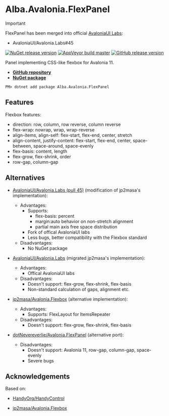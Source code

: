 # Alba.Avalonia.FlexPanel

> [!IMPORTANT]
>
> FlexPanel has been merged into official [AvaloniaUI Labs](https://github.com/AvaloniaUI/Avalonia.Labs):
>
> * AvaloniaUI/Avalonia.Labs#45

[![NuGet release version](https://img.shields.io/nuget/v/Alba.Avalonia.FlexPanel.svg?label=release&logo=data:image/png;base64,iVBORw0KGgoAAAANSUhEUgAAAA4AAAAOCAYAAAAfSC3RAAAAGXRFWHRTb2Z0d2FyZQBBZG9iZSBJbWFnZVJlYWR5ccllPAAAAMpJREFUeNqUkbENwjAQRY8ovZkgG5AJYALS0GaDMAGeACYIE7ABtFSZgEyAy3TegG/pR7IuToCTXuHTvTufvTo8h42InIAFTn6MDARxCwr5I3JOuYAuyhdsqCPU%2BFHslHQD9cKwI7jmKtlSsrz%2BPiGGGhOLBjSgAg/m3jO7nzMlSrSbiXLJV510A3dOi0X/TRTuNko9KMGaayyKcVSUhbtbLfoZ0SX%2BciL2CbFR5/DPXl91l5jcsjg0eHH3UouecqfyNRsIH8p9BBgAANInlRmoOxQAAAAASUVORK5CYII=)](https://www.nuget.org/packages/Alba.Avalonia.FlexPanel)
[![AppVeyor build master](https://img.shields.io/appveyor/ci/athari/alba-avalonia-flexpanel/master.svg?logo=appveyor)](https://ci.appveyor.com/project/Athari/alba-avalonia-flexpanel/branch/master)
[![GitHub release version](https://img.shields.io/github/release/Athari/Alba.Avalonia.FlexPanel.svg?logo=github)](https://github.com/Athari/Alba.Avalonia.FlexPanel/releases)

Panel implementing CSS-like flexbox for Avalonia 11.

* [**GitHub repository**](https://github.com/Athari/Alba.Avalonia.FlexPanel)
* [**NuGet package**](https://www.nuget.org/packages/Alba.Avalonia.FlexPanel)
<!-- -->
    PM> dotnet add package Alba.Avalonia.FlexPanel

## Features

Flexbox features:
* direction: row, column, row reverse, column reverse
* flex-wrap: nowrap, wrap, wrap-reverse
* align-items, align-self: flex-start, flex-end, center, stretch
* align-content, justify-content: flex-start, flex-end, center, space-between, space-around, space-evenly
* flex-basis: content, length
* flex-grow, flex-shrink, order
* row-gap, column-gap

## Alternatives

* [AvaloniaUI/Avalonia.Labs (pull 45)](https://github.com/AvaloniaUI/Avalonia.Labs/pull/45) (modification of jp2masa's implementation):
    * Advantages:
        * Supports:
            * flex-basis: percent
            * margin:auto behavior on non-stretch alignment
            * partial main axis free space distribution
        * Fork of offical AvaloniaUI labs
        * Less bugs, better compatibility with the Flexbox standard
    * Disadvantages:
        * No NuGet package

* [AvaloniaUI/Avalonia.Labs](https://github.com/AvaloniaUI/Avalonia.Labs) (migrated jp2masa's implementation):
    * Advantages:
        * Offical AvaloniaUI labs
    * Disadvantages:
        * Doesn't support: flex-grow, flex-shrink, flex-basis
        * Non-standard calculation of gaps, alignment etc.

* [jp2masa/Avalonia.Flexbox](https://github.com/jp2masa/Avalonia.Flexbox) (alternative implementation):
    * Advantages:
        * Supports: FlexLayout for ItemsRepeater
    * Disadvantages:
        * Doesn't support: flex-grow, flex-shrink, flex-basis

* [dotNevereverlie/Avalonia.FlexPanel](https://github.com/dotNevereverlie/Avalonia.FlexPanel) (alternative port):
    * Disadvantages:
        * Doesn't support: Avalonia 11, row-gap, column-gap, space-evenly
        * Severe bugs

## Acknowledgements

Based on:

* [HandyOrg/HandyControl](https://github.com/HandyOrg/HandyControl)

* [jp2masa/Avalonia.Flexbox](https://github.com/jp2masa/Avalonia.Flexbox)